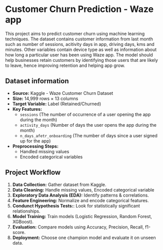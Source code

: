 # Customer Churn Prediction - Waze app

This project aims to predict customer churn using machine learning techniques. The dataset contains customer information from last month such as number of sessions, acitivity days in app, driving days, kms and minutes. Other variables contain device type as well as information about how long a particular user has been using Waze app. The model should help businesses retain customers by identifying those users that are likely to leave, hence improving retention and helping app grow.


## Dataset information

- **Source:** Kaggle - Waze Customer Churn Dataset
- **Size:** 14,999 rows × 13 columns
- **Target Variable:** Label (Retained/Churned)
- **Key Features:** 
  - `sessions` (The number of occurrence of a user opening the app during the month)
  - `activity_days` (Number of days the user opens the app during the month)
  - `n_days_afetr_onboarding` (The number of days since a user signed up for the app)
- **Preprocessing Steps:**
  - Handled missing values
  - Encoded categorical variables


## Project Workflow
1. **Data Collection:** Gather dataset from Kaggle.
2. **Data Cleaning:** Handle missing values, Encoded categorical variable
3. **Exploratory Data Analysis (EDA):** Identify patterns & correlations.
4. **Feature Engineering:** Normalize and encode categorical features.
5. **Condunct Hypothesis Tests:**: Look for statistically significant relationships.
6. **Model Training:** Train models (Logistic Regression, Random Forest, XGBoost).
7. **Evaluation:** Compare models using Accuracy, Precision, Recall, f1-score.
8. **Deployment:** Choose one champion model and evaluate it on unseen data.
